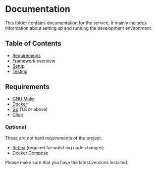 # Documentation

This folder contains documentation for the service. It mainly includes information about setting up and running the development environment.


## Table of Contents

- [Requirements](#requirements)
- [Framework overview](framework.md)
- [Setup](setup.md)
- [Testing](testing.md)


## Requirements

- [GNU Make](https://www.gnu.org/software/make/)
- [Docker](https://www.docker.com/)
- [Go](https://golang.org/) (1.8 or above)
- [Glide](http://glide.sh/)


### Optional

These are not hard requirements of the project.

- [Reflex](https://github.com/cespare/reflex) (required for watching code changes)
- [Docker Compose](https://docs.docker.com/compose/)


Please make sure that you have the latest versions installed.
